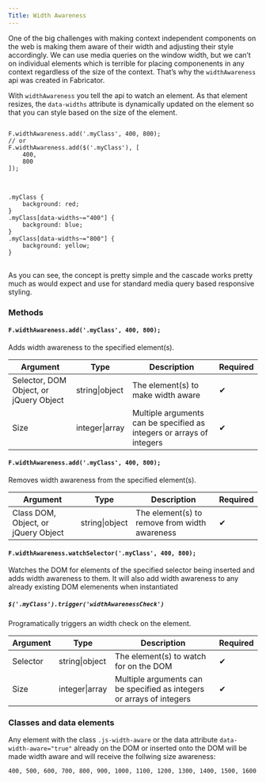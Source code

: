 ```yaml
---
Title: Width Awareness
---
```


One of the big challenges with making context independent components on the web is making them aware of their width and adjusting their style accordingly. We can use media queries on the window width, but we can’t on individual elements which is terrible for placing componenents in any context regardless of the size of the context. That’s why the `widthAwareness` api was created in Fabricator.

With `widthAwareness` you tell the api to watch an element. As that element resizes, the `data-widths` attribute is dynamically updated on the element so that you can style based on the size of the element.

<pre class="language-javascript">
<code>
F.widthAwareness.add('.myClass', 400, 800);
// or
F.widthAwareness.add($('.myClass'), [
	400,
	800
]);
</code>
</pre>

<pre class="language-css">
<code>
.myClass {
	background: red;
}
.myClass[data-widths~="400"] {
	background: blue;
}
.myClass[data-widths~="800"] {
	background: yellow;
}
</code>
</pre>

As you can see, the concept is pretty simple and the cascade works pretty much as would expect and use for standard media query based responsive styling.

### Methods

#### `F.widthAwareness.add('.myClass', 400, 800);`

Adds width awareness to the specified element(s).

<table class="doc-table">
  <thead>
    <tr>
      <th>Argument</th>
      <th>Type</th>
      <th>Description</th>
      <th>Required</th>
    </tr>
  </thead>
  <tbody>
    <tr>
      <td>Selector, DOM Object, or jQuery Object</td>
      <td>string|object</td>
      <td>The element(s) to make width aware</td>
      <td>✔</td>
    </tr>
    <tr>
      <td>Size</td>
      <td>integer|array</td>
      <td>Multiple arguments can be specified as integers or arrays of integers</td>
      <td>✔</td>
    </tr>
  </tbody>
</table>

#### `F.widthAwareness.add('.myClass', 400, 800);`

Removes width awareness from the specified element(s).

<table class="doc-table">
  <thead>
    <tr>
      <th>Argument</th>
      <th>Type</th>
      <th>Description</th>
      <th>Required</th>
    </tr>
  </thead>
  <tbody>
    <tr>
      <td>Class DOM, Object, or jQuery Object</td>
      <td>string|object</td>
      <td>The element(s) to remove from width awareness</td>
      <td>✔</td>
    </tr>
  </tbody>
</table>

#### `F.widthAwareness.watchSelector('.myClass', 400, 800);`

Watches the DOM for elements of the specified selector being inserted and adds width awareness to them. It will also add width awareness to any already existing DOM elemenents when instantiated

##### `$('.myClass').trigger('widthAwarenessCheck')`

Programatically triggers an width check on the element.

<table class="doc-table">
  <thead>
    <tr>
      <th>Argument</th>
      <th>Type</th>
      <th>Description</th>
      <th>Required</th>
    </tr>
  </thead>
  <tbody>
    <tr>
      <td>Selector</td>
      <td>string|object</td>
      <td>The element(s) to watch for on the DOM</td>
      <td>✔</td>
    </tr>
    <tr>
      <td>Size</td>
      <td>integer|array</td>
      <td>Multiple arguments can be specified as integers or arrays of integers</td>
      <td>✔</td>
    </tr>
  </tbody>
</table>

### Classes and data elements

Any element with the class `.js-width-aware` or the data attribute `data-width-aware="true"` already on the DOM or inserted onto the DOM will be made width aware and will receive the follwing size awareness:

```
400, 500, 600, 700, 800, 900, 1000, 1100, 1200, 1300, 1400, 1500, 1600
```
